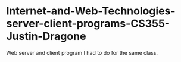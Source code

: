 Internet-and-Web-Technologies-server-client-programs-CS355-Justin-Dragone
=========================================================================

Web server and client program I had to do for the same class. 

